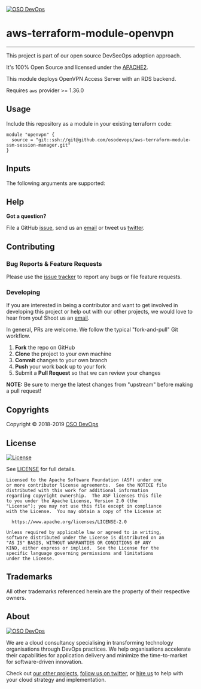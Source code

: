 [![OSO DevOps][logo]](https://osodevops.io)

# aws-terraform-module-openvpn
---

This project is part of our open source DevSecOps adoption approach. 

It's 100% Open Source and licensed under the [APACHE2](LICENSE).

This module deploys OpenVPN Access Server with an RDS backend.

Requires `aws` provider >= 1.36.0

## Usage

Include this repository as a module in your existing terraform code:
```hcl
module "openvpn" {
  source = "git::ssh://git@github.com/osodevops/aws-terraform-module-ssm-session-manager.git"
}
```

## Inputs

The following arguments are supported:

## Help

**Got a question?**

File a GitHub [issue](https://github.com/osodevops/aws-terraform-module-codebuild-packer/issues), send us an [email][email] or tweet us [twitter][twitter].

## Contributing

### Bug Reports & Feature Requests

Please use the [issue tracker](https://github.com/osodevops/aws-terraform-module-codebuild-packer/issues) to report any bugs or file feature requests.

### Developing

If you are interested in being a contributor and want to get involved in developing this project or help out with our other projects, we would love to hear from you! Shoot us an [email][email].

In general, PRs are welcome. We follow the typical "fork-and-pull" Git workflow.

 1. **Fork** the repo on GitHub
 2. **Clone** the project to your own machine
 3. **Commit** changes to your own branch
 4. **Push** your work back up to your fork
 5. Submit a **Pull Request** so that we can review your changes

**NOTE:** Be sure to merge the latest changes from "upstream" before making a pull request!

## Copyrights

Copyright © 2018-2019 [OSO DevOps](https://osodevops.io)

## License 

[![License](https://img.shields.io/badge/License-Apache%202.0-blue.svg)](https://opensource.org/licenses/Apache-2.0) 

See [LICENSE](LICENSE) for full details.

    Licensed to the Apache Software Foundation (ASF) under one
    or more contributor license agreements.  See the NOTICE file
    distributed with this work for additional information
    regarding copyright ownership.  The ASF licenses this file
    to you under the Apache License, Version 2.0 (the
    "License"); you may not use this file except in compliance
    with the License.  You may obtain a copy of the License at

      https://www.apache.org/licenses/LICENSE-2.0

    Unless required by applicable law or agreed to in writing,
    software distributed under the License is distributed on an
    "AS IS" BASIS, WITHOUT WARRANTIES OR CONDITIONS OF ANY
    KIND, either express or implied.  See the License for the
    specific language governing permissions and limitations
    under the License.

## Trademarks

All other trademarks referenced herein are the property of their respective owners.

## About

[![OSO DevOps][logo]][website]

We are a cloud consultancy specialising in transforming technology organisations through DevOps practices. We help organisations accelerate their capabilities for application delivery and minimize the time-to-market for software-driven innovation. 

Check out [our other projects][github], [follow us on twitter][twitter], or [hire us][hire] to help with your cloud strategy and implementation.

  [logo]: https://osodevops.io/assets/images/logo-purple-b3af53cc.svg
  [website]: https://osodevops.io/
  [github]: https://github.com/orgs/osodevops/
  [hire]: https://osodevops.io/contact/
  [linkedin]: https://www.linkedin.com/company/oso-devops
  [twitter]: https://twitter.com/osodevops
  [email]: https://www.osodevops.io/contact/